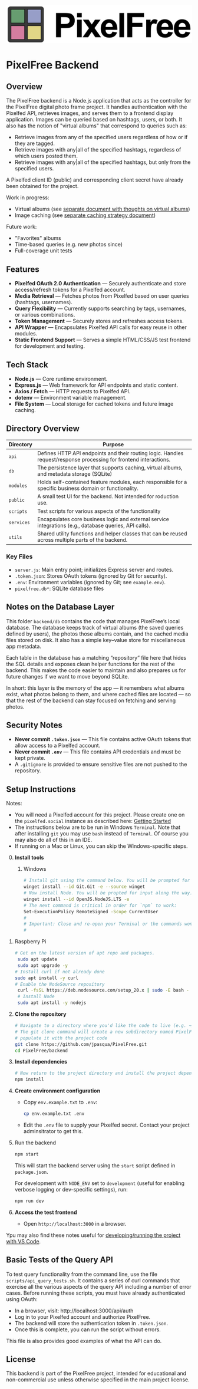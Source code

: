![PixelFree Dark](../doc/images/PixelFreeDark.png)

# PixelFree Backend

## Overview
The PixelFree backend is a Node.js application that acts as the controller for the PixelFree digital photo frame project. It handles authentication with the Pixelfed API, retrieves images, and serves them to a frontend display application. Images can be queried based on hashtags, users, or both. It also has the notion of "virtual albums" that correspond to queries such as:

* Retrieve images from any of the specified users regardless of how or if they are tagged.
* Retrieve images with any|all of the specified hashtags, regardless of which users posted them.
* Retrieve images with any|all of the specified hashtags, but only from the specified users.

A Pixelfed client ID (public) and corresponding client secret have already been obtained for the project.

Work in progress:

* Virtual albums (see [separate document with thoughts on virtual albums](doc/VirtAlbums.md))
* Image caching (see [separate caching strategy document](doc/Caching.md))

Future work:

* "Favorites" albums
* Time-based queries (e.g. new photos since)
* Full-coverage unit tests


## Features
- **Pixelfed OAuth 2.0 Authentication** — Securely authenticate and store access/refresh tokens for a Pixelfed account.
- **Media Retrieval** — Fetches photos from Pixelfed based on user queries (hashtags, usernames).
- **Query Flexibility** — Currently supports searching by tags, usernames, or various combinations.
- **Token Management** — Securely stores and refreshes access tokens.
- **API Wrapper** — Encapsulates Pixelfed API calls for easy reuse in other modules.
- **Static Frontend Support** — Serves a simple HTML/CSS/JS test frontend for development and testing.

## Tech Stack
- **Node.js** — Core runtime environment.
- **Express.js** — Web framework for API endpoints and static content.
- **Axios / Fetch** — HTTP requests to Pixelfed API.
- **dotenv** — Environment variable management.
- **File System** — Local storage for cached tokens and future image caching.

## Directory Overview

| Directory  | Purpose |
|------------|---------|
| `api`    | Defines HTTP API endpoints and their routing logic. Handles request/response processing for frontend interactions. |
| `db`     | The persistence layer that supports caching, virtual albums, and metadata storage (SQLite) |
| `modules`| Holds self-contained feature modules, each responsible for a specific business domain or functionality. |
| `public` | A small test UI for the backend. Not intended for roduction use. |
| `scripts` | Test scripts for various aspects of the functionality |
| `services`| Encapsulates core business logic and external service integrations (e.g., database queries, API calls). |
| `utils`  | Shared utility functions and helper classes that can be reused across multiple parts of the backend. |

### Key Files
- `server.js`: Main entry point; initializes Express server and routes.
- `.token.json`: Stores OAuth tokens (ignored by Git for security).
- `.env`: Environment variables (ignored by Git; see `example.env`).
- `pixelfree.db*`: SQLite database files

## Notes on the Database Layer

This folder `backend/db` contains the code that manages PixelFree’s local database. The database keeps track of virtual albums (the saved queries defined by users), the photos those albums contain, and the cached media files stored on disk. It also has a simple key–value store for miscellaneous app metadata.

Each table in the database has a matching “repository” file here that hides the SQL details and exposes clean helper functions for the rest of the backend. This makes the code easier to maintain and also prepares us for future changes if we want to move beyond SQLite.

In short: this layer is the memory of the app — it remembers what albums exist, what photos belong to them, and where cached files are located — so that the rest of the backend can stay focused on fetching and serving photos.

## Security Notes
- **Never commit `.token.json`** — This file contains active OAuth tokens that allow access to a Pixelfed account.
- **Never commit `.env`** — This file contains API credentials and must be kept private.
- A `.gitignore` is provided to ensure sensitive files are not pushed to the repository.

## Setup Instructions

Notes:

* You will need a Pixelfed account for this project. Please create one on the `pixelfed.social` instance as described here: [Getting Started](https://pixelfed.social/site/kb/getting-started)
* The instructions below are to be run in Windows `Terminal`. Note that after installing `git` you may use `bash` instead of `Terminal`. Of course you may also do all of this in an IDE.
* If running on a Mac or Linux, you can skip the Windows-specific steps.

0. **Install tools**

   1. Windows

	   ```bash
	   # Install git using the command below. You will be prompted for input along the way.
	   winget install --id Git.Git -e --source winget
	   # Now install Node. You will be propted for input along the way.
	   winget install --id OpenJS.NodeJS.LTS -e
	   # The next command is critical in order for `npm` to work:
	   Set-ExecutionPolicy RemoteSigned -Scope CurrentUser
	   #
	   # Important: Close and re-open your Terminal or the commands won't be found!
	   #
	   ```

  0. Raspberry Pi

	   ```bash
	   # Get on the latest version of apt repo and packages.
		sudo apt update
		sudo apt upgrade -y
	   # Install curl if not already done
	   sudo apt install -y curl
	   # Enable the NodeSource repository
		curl -fsSL https://deb.nodesource.com/setup_20.x | sudo -E bash -
		# Install Node
		sudo apt install -y nodejs
	   ```
   
1. **Clone the repository**
   
   ```bash
   # Navigate to a directory where you'd like the code to live (e.g. ~/Projects)
   # The git clone command will create a new subdirectory named PixelFree and
   # populate it with the project code
   git clone https://github.com/jpasqua/PixelFree.git
   cd PixelFree/backend
   ```

2. **Install dependencies**

   ```bash
   # Now return to the project directory and install the project dependencies
   npm install
   ```

3. **Create environment configuration**
   - Copy `env.example.txt` to `.env`:

     ```bash
     cp env.example.txt .env
     ```
   - Edit the `.env` file to supply your Pixelfed secret. Contact your project adminsitrator to get this.

4. Run the backend

    ```bash
    npm start
    ```
    This will start the backend server using the `start` script defined in `package.json`.

    For development with `NODE_ENV` set to `development` (useful for enabling verbose logging or dev-specific settings), run:

    ```bash
    npm run dev
    ```

5. **Access the test frontend**
   - Open `http://localhost:3000` in a browser.

Ypu may also find these notes useful for [developing/running the project with VS Code](doc/VSCodeNotes.md).

## Basic Tests of the Query API

To test query functionality from the command line, use the file `scripts/api_query_tests.sh`. It contains a series of curl commands that exercise all the various aspects of the query API including a number of error cases. Before running these scripts, you must have already authenticated using OAuth:

   - In a browser, visit: http://localhost:3000/api/auth
   - Log in to your Pixelfed account and authorize PixelFree.
   - The backend will store the authentication token in `.token.json`.
   - Once this is complete, you can run the script without errors.

This file is also provides good examples of what the API can do.

## License
This backend is part of the PixelFree project, intended for educational and non-commercial use unless otherwise specified in the main project license.
